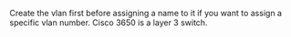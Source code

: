 Create the vlan first before assigning a name to it if you want to assign a specific vlan number.
Cisco 3650 is a layer 3 switch.
